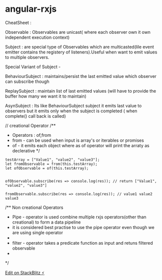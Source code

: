 # angular-rxjs

CheatSheet : 

Observable : Observables are unicast( where each observer own it own independent execution context)

Subject : are special type of Observables which are multicasted(lile event emitter contains the registery of listeners).Useful when want to emit values to multiple observers.

Special Variant of Subject - 

BehaviourSubject : maintains/persist the last emitted value which observer can subscribe though

ReplaySubject : maintain list of last emitted values (will have to provide the buffer how many we want it to maintain)

AsynSubject : Its like BehaviourSubject subject it emits last value to observers but it emits only when the subject is completed ( when complete() call back is called)




// creational Operator
  /**
   * Operators : of,from
   * from - can be used when input is array's or iterables or promises
   * of - it emits each object where as of operator will print the arraty as declerative
   */

    testArray = ["Value1", "value2", "value3"];
    let fromObservable = from(this.testArray);
    let ofObservable = of(this.testArray);


    ofObservable.subscribe(res => console.log(res)); // return ["Value1", "value2", "value3"]

    fromObservable.subscribe(res => console.log(res)); // value1 value2 value3




/**
  Non creational Operators
 * Pipe  - operator is used combine multiple rxjs operators(other than creational) to form a data pipeline
 * it is considered best practise to use the pipe operator even though we are using single operator
 * 
 * filter - operator takes a predicate function as input and retuns filtered observable 
 * 
 */


[Edit on StackBlitz ⚡️](https://stackblitz.com/edit/angular-27gwhd)